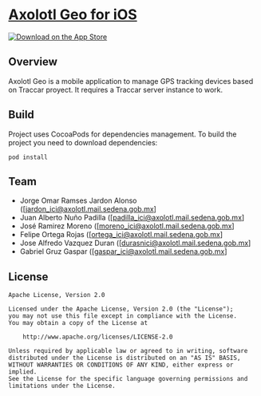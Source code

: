 # [Axolotl Geo for iOS](http://axtraccar.eastus.cloudapp.azure.com:8082/)

[![Download on the App Store](http://www.tananaev.com/badges/app-store.svg)](https://itunes.apple.com/app/traccar-manager/id1113966562)

## Overview

Axolotl Geo is a mobile application to manage GPS tracking devices based on Traccar proyect. It requires a Traccar server instance to work.

## Build

Project uses CocoaPods for dependencies management. To build the project you need to download dependencies:

```
pod install
```

## Team

- Jorge Omar Ramses Jardon Alonso ([jardon_ici@axolotl.mail.sedena.gob.mx]
- Juan Alberto Nuño Padilla ([padilla_ici@axolotl.mail.sedena.gob.mx]
- José Ramirez Moreno ([moreno_ici@axolotl.mail.sedena.gob.mx]
- Felipe Ortega Rojas ([ortega_ici@axolotl.mail.sedena.gob.mx]
- Jose Alfredo Vazquez Duran ([durasnici@axolotl.mail.sedena.gob.mx]
- Gabriel Gruz Gaspar ([gaspar_ici@axolotl.mail.sedena.gob.mx]


## License

    Apache License, Version 2.0

    Licensed under the Apache License, Version 2.0 (the "License");
    you may not use this file except in compliance with the License.
    You may obtain a copy of the License at

        http://www.apache.org/licenses/LICENSE-2.0

    Unless required by applicable law or agreed to in writing, software
    distributed under the License is distributed on an "AS IS" BASIS,
    WITHOUT WARRANTIES OR CONDITIONS OF ANY KIND, either express or implied.
    See the License for the specific language governing permissions and
    limitations under the License.
